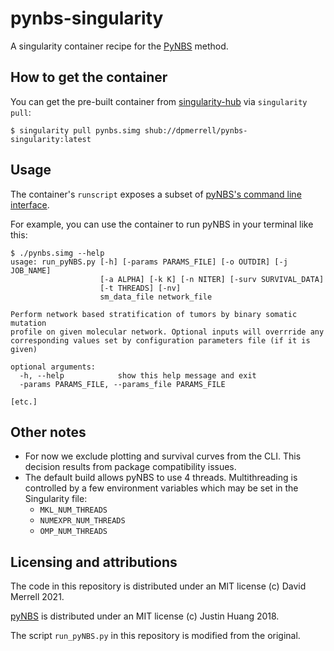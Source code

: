 # pynbs-singularity

A singularity container recipe for the [PyNBS](https://github.com/idekerlab/pyNBS) method.

## How to get the container

You can get the pre-built container from [singularity-hub](https://singularity-hub.org/collections/5334) via `singularity pull`:

`$ singularity pull pynbs.simg shub://dpmerrell/pynbs-singularity:latest`

## Usage

The container's `runscript` exposes a subset of [pyNBS's command line interface](https://github.com/idekerlab/pyNBS/wiki/pyNBS-Command-Line-Manual).

For example, you can use the container to run pyNBS in your terminal like this:
```
$ ./pynbs.simg --help
usage: run_pyNBS.py [-h] [-params PARAMS_FILE] [-o OUTDIR] [-j JOB_NAME]
                    [-a ALPHA] [-k K] [-n NITER] [-surv SURVIVAL_DATA]
                    [-t THREADS] [-nv]
                    sm_data_file network_file

Perform network based stratification of tumors by binary somatic mutation
profile on given molecular network. Optional inputs will overrride any
corresponding values set by configuration parameters file (if it is given)

optional arguments:
  -h, --help            show this help message and exit
  -params PARAMS_FILE, --params_file PARAMS_FILE

[etc.]
```

## Other notes

* For now we exclude plotting and survival curves from the CLI. This decision results from package compatibility issues.
* The default build allows pyNBS to use 4 threads. Multithreading is controlled by a few environment variables
  which may be set in the Singularity file:
    - `MKL_NUM_THREADS`
    - `NUMEXPR_NUM_THREADS`
    - `OMP_NUM_THREADS`

## Licensing and attributions

The code in this repository is distributed under an MIT license (c) David Merrell 2021.

[pyNBS](https://github.com/idekerlab/pyNBS) is distributed under an MIT license (c) Justin Huang 2018.

The script `run_pyNBS.py` in this repository is modified from the original.
